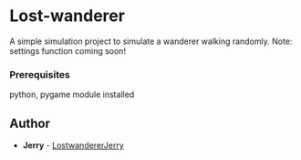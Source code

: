 # Lost-wanderer
A simple simulation project to simulate a wanderer walking randomly.
Note: settings function coming soon!

### Prerequisites

python, pygame module installed

## Author

* **Jerry** - [LostwandererJerry](https://github.com/LostwandererJerry)
